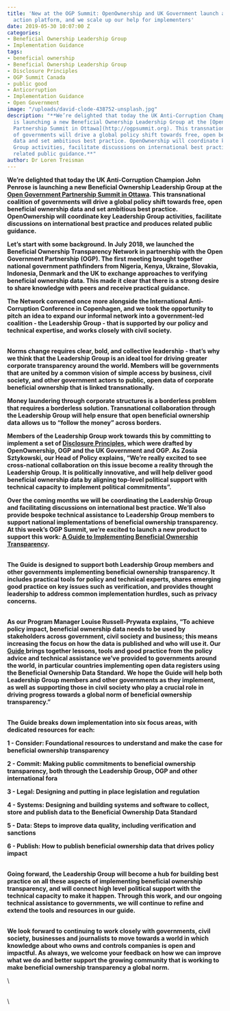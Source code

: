 ```yaml
---
title: 'New at the OGP Summit: OpenOwnership and UK Government launch a major collective
  action platform, and we scale up our help for implementers'
date: 2019-05-30 10:07:00 Z
categories:
- Beneficial Ownership Leadership Group
- Implementation Guidance
tags:
- beneficial ownership
- Beneficial Ownership Leadership Group
- Disclosure Principles
- OGP Summit Canada
- public good
- Anticorruption
- Implementation Guidance
- Open Government
image: "/uploads/david-clode-438752-unsplash.jpg"
description: "**We’re delighted that today the UK Anti-Corruption Champion John Penrose
  is launching a new Beneficial Ownership Leadership Group at the [Open Government
  Partnership Summit in Ottawa](http://ogpsummit.org). This transnational coalition
  of governments will drive a global policy shift towards free, open beneficial ownership
  data and set ambitious best practice. OpenOwnership will coordinate key Leadership
  Group activities, facilitate discussions on international best practice and produces
  related public guidance.**"
author: Dr Loren Treisman
---
```


**We’re delighted that today the UK Anti-Corruption Champion John Penrose is launching a new Beneficial Ownership Leadership Group at the [Open Government Partnership Summit in Ottawa](http://ogpsummit.org). This transnational coalition of governments will drive a global policy shift towards free, open beneficial ownership data and set ambitious best practice. OpenOwnership will coordinate key Leadership Group activities, facilitate discussions on international best practice and produces related public guidance.**

**Let’s start with some background. In July 2018, we launched the Beneficial Ownership Transparency Network in partnership with the Open Government Partnership (OGP). The first meeting brought together national government pathfinders from Nigeria, Kenya, Ukraine, Slovakia, Indonesia, Denmark and the UK to exchange approaches to verifying beneficial ownership data. This made it clear that there is a strong desire to share knowledge with peers and receive practical guidance.**

**The Network convened once more alongside the International Anti-Corruption Conference in Copenhagen, and we took the opportunity to pitch an idea to expand our informal network into a government-led coalition - the Leadership Group - that is supported by our policy and technical expertise, and works closely with civil society.**

\
**Norms change requires clear, bold, and collective leadership - that’s why we think that the Leadership Group is an ideal tool for driving greater corporate transparency around the world. Members will be governments that are united by a common vision of simple access by business, civil society, and other government actors to public, open data of corporate beneficial ownership that is linked transnationally.**

**Money laundering through corporate structures is a borderless problem that requires a borderless solution. Transnational collaboration through the Leadership Group will help ensure that open beneficial ownership data allows us to “follow the money” across borders.**

**Members of the Leadership Group work towards this by committing to implement a set of [Disclosure Principles](https://www.openownership.org/uploads/oo-disclosure-principles.pdf), which were drafted by OpenOwnership, OGP and the UK Government and OGP. As Zosia Sztykowski, our Head of Policy explains, “We’re really excited to see cross-national collaboration on this issue become a reality through the Leadership Group. It is politically innovative, and will help deliver good beneficial ownership data by aligning top-level political support with technical capacity to implement political commitments”.**

**Over the coming months we will be coordinating the Leadership Group and facilitating discussions on international best practice. We’ll also provide bespoke technical assistance to Leadership Group members to support national implementations of beneficial ownership transparency. At this week’s OGP Summit, we’re excited to launch a new product to support this work: [A Guide to Implementing Beneficial Ownership Transparency](http://www.openownership.org/guide).**

\
**The Guide is designed to support both Leadership Group members and other governments implementing beneficial ownership transparency. It includes practical tools for policy and technical experts, shares emerging good practice on key issues such as verification, and provides thought leadership to address common implementation hurdles, such as privacy concerns.**

\
**As our Program Manager Louise Russell-Prywata explains, “To achieve policy impact, beneficial ownership data needs to be used by stakeholders across government, civil society and business; this means increasing the focus on how the data is published and who will use it. Our [Guide ](http://www.openownership.org/guide)brings together lessons, tools and good practice from the policy advice and technical assistance we’ve provided to governments around the world, in particular countries implementing open data registers using the Beneficial Ownership Data Standard. We hope the Guide will help both Leadership Group members and other governments as they implement, as well as supporting those in civil society who play a crucial role in driving progress towards a global norm of beneficial ownership transparency.”**

\
**The Guide breaks down implementation into six focus areas, with dedicated resources for each:**

**1 - Consider: Foundational resources to understand and make the case for beneficial ownership transparency**

**2 - Commit: Making public commitments to beneficial ownership transparency, both through the Leadership Group, OGP and other international fora**

**3 - Legal: Designing and putting in place legislation and regulation**

**4 - Systems: Designing and building systems and software to collect, store and publish data to the Beneficial Ownership Data Standard**

**5 - Data: Steps to improve data quality, including verification and sanctions**

**6 - Publish: How to publish beneficial ownership data that drives policy impact**

\
**Going forward, the Leadership Group will become a hub for building best practice on all these aspects of implementing beneficial ownership transparency, and will connect high level political support with the technical capacity to make it happen. Through this work, and our ongoing technical assistance to governments, we will continue to refine and extend the tools and resources in our guide.**

\
**We look forward to continuing to work closely with governments, civil society, businesses and journalists to move towards a world in which knowledge about who owns and controls companies is open and impactful. As always, we welcome your feedback on how we can improve what we do and better support the growing community that is working to make beneficial ownership transparency a global norm.**

\

\
\
